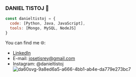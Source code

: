 
### DANIEL TISTOJ 👋
```js
const danieltistoj = {
  code: [Python, Java, JavaScript],
  tools: [Mongo, MySQL, NodeJS]
}
```
You can find me 🌐:
- [LinkedIn](https://www.linkedin.com/in/daniel-tistoj-315661223/)
- E-mail: josetisrey@gmail.com
- Instagram: @danieltistoj
![da60svg-9a8ed6a5-a666-4bb1-ab4e-da779e273bc7](https://user-images.githubusercontent.com/42653664/189792160-c6155735-a851-4013-a05c-e336d2a2b594.gif)
<!--
**danieltistoj/danieltistoj** is a ✨ _special_ ✨ repository because its `README.md` (this file) appears on your GitHub profile.

Here are some ideas to get you started:

- 🔭 I’m currently working on ...
- 🌱 I’m currently learning ...
- 👯 I’m looking to collaborate on ...
- 🤔 I’m looking for help with ...
- 💬 Ask me about ...
- 📫 How to reach me: ...
- 😄 Pronouns: ...
- ⚡ Fun fact: ...
-->
